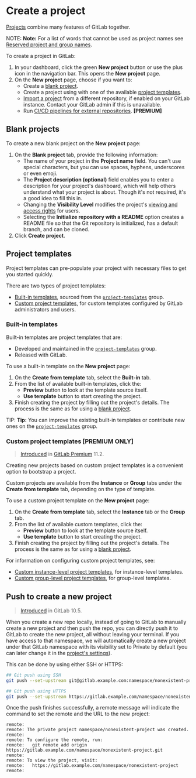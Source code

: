 # Create a project

[Projects](../user/project/index.md) combine many features of GitLab together.

NOTE: **Note:**
For a list of words that cannot be used as project names see
[Reserved project and group names](../user/reserved_names.md).

To create a project in GitLab:

1. In your dashboard, click the green **New project** button or use the plus
   icon in the navigation bar. This opens the **New project** page.
1. On the **New project** page, choose if you want to:
   - Create a [blank project](#blank-projects).
   - Create a project using with one of the available [project templates](#project-templates).
   - [Import a project](../user/project/import/index.md) from a different repository,
     if enabled on your GitLab instance. Contact your GitLab admin if this
     is unavailable.
   - Run [CI/CD pipelines for external repositories](../ci/ci_cd_for_external_repos/index.md). **[PREMIUM]**

## Blank projects

To create a new blank project on the **New project** page:

1. On the **Blank project** tab, provide the following information:
    - The name of your project in the **Project name** field. You can't use
      special characters, but you can use spaces, hyphens, underscores or even
      emoji.
    - The **Project description (optional)** field enables you to enter a
      description for your project's dashboard, which will help others
      understand what your project is about. Though it's not required, it's a good
      idea to fill this in.
    - Changing the **Visibility Level** modifies the project's
      [viewing and access rights](../public_access/public_access.md) for users.
    - Selecting the **Initialize repository with a README** option creates a
      README file so that the Git repository is initialized, has a default branch, and
      can be cloned.
1. Click **Create project**.

## Project templates

Project templates can pre-populate your project with necessary files to get you started quickly.

There are two types of project templates:

- [Built-in templates](#built-in-templates), sourced from the [`project-templates`](https://gitlab.com/gitlab-org/project-templates) group.
- [Custom project templates](#custom-project-templates-premium-only), for custom templates configured by GitLab administrators and users.

### Built-in templates

Built-in templates are project templates that are:

- Developed and maintained in the
  [`project-templates`](https://gitlab.com/gitlab-org/project-templates) group.
- Released with GitLab.

To use a built-in template on the **New project** page:

1. On the **Create from template** tab, select the **Built-in** tab.
1. From the list of available built-in templates, click the:
    - **Preview** button to look at the template source itself.
    - **Use template** button to start creating the project.
1. Finish creating the project by filling out the project's details. The process is the same as for
   using a [blank project](#blank-projects).

TIP: **Tip:**
You can improve the existing built-in templates or contribute new ones on the
[`project-templates`](https://gitlab.com/gitlab-org/project-templates) group.

### Custom project templates **[PREMIUM ONLY]**

> [Introduced](https://gitlab.com/gitlab-org/gitlab-ee/issues/6860) in
[GitLab Premium](https://about.gitlab.com/pricing) 11.2.

Creating new projects based on custom project templates is a convenient option to bootstrap a project.

Custom projects are available from the **Instance** or **Group** tabs under the **Create from template** tab,
depending on the type of template.

To use a custom project template on the **New project** page:

1. On the **Create from template** tab, select the **Instance** tab or the **Group** tab.
1. From the list of available custom templates, click the:
    - **Preview** button to look at the template source itself.
    - **Use template** button to start creating the project.
1. Finish creating the project by filling out the project's details. The process is the same as for
   using a [blank project](#blank-projects).

For information on configuring custom project templates, see:

- [Custom instance-level project templates](../user/admin_area/custom_project_templates.md), for instance-level templates.
- [Custom group-level project templates](../user/group/custom_project_templates.md), for group-level templates.

## Push to create a new project

> [Introduced](https://gitlab.com/gitlab-org/gitlab-ce/issues/26388) in GitLab 10.5.

When you create a new repo locally, instead of going to GitLab to manually
create a new project and then push the repo, you can directly push it to
GitLab to create the new project, all without leaving your terminal. If you have access to that
namespace, we will automatically create a new project under that GitLab namespace with its
visibility set to Private by default (you can later change it in the [project's settings](../public_access/public_access.md#how-to-change-project-visibility)).

This can be done by using either SSH or HTTPS:

```sh
## Git push using SSH
git push --set-upstream git@gitlab.example.com:namespace/nonexistent-project.git master

## Git push using HTTPS
git push --set-upstream https://gitlab.example.com/namespace/nonexistent-project.git master
```

Once the push finishes successfully, a remote message will indicate
the command to set the remote and the URL to the new project:

```text
remote:
remote: The private project namespace/nonexistent-project was created.
remote:
remote: To configure the remote, run:
remote:   git remote add origin https://gitlab.example.com/namespace/nonexistent-project.git
remote:
remote: To view the project, visit:
remote:   https://gitlab.example.com/namespace/nonexistent-project
remote:
```
